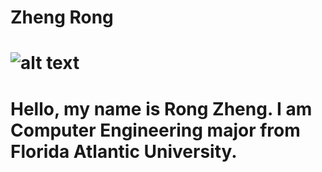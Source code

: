 # Zheng Rong
# ![alt text](https://raw.githubusercontent.com/zhengronggift/zhengronggift.github.io/master/25360872.jpg)
# Hello, my name is Rong Zheng. I am Computer Engineering major from Florida Atlantic University.
